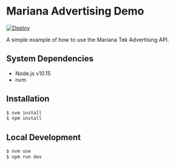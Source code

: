 # Mariana Advertising Demo
[![Deploy](https://www.herokucdn.com/deploy/button.svg)](https://heroku.com/deploy)

A simple example of how to use the Mariana Tek Advertising API.

## System Dependencies
- Node.js v10.15
- nvm

## Installation
```bash
$ nvm install
$ npm install
```

## Local Development
```bash
$ nvm use
$ npm run dev
```
